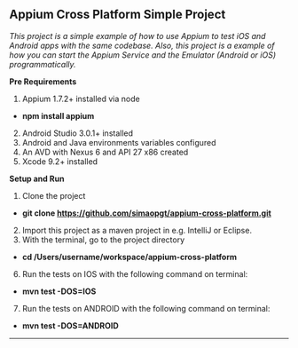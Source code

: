 ## Appium Cross Platform Simple Project

*This project is a simple example of how to use Appium to test iOS and Android apps with the same codebase. Also, this project is a example of how you can start the Appium Service and the Emulator (Android or iOS) programmatically.*

**Pre Requirements**

1. Appium 1.7.2+ installed via node
  - **npm install appium**
2. Android Studio 3.0.1+ installed
3. Android and Java environments variables configured
4. An AVD with Nexus 6 and API 27 x86 created
5. Xcode 9.2+ installed

**Setup and Run**

1. Clone the project
  - **git clone https://github.com/simaopgt/appium-cross-platform.git**
2. Import this project as a maven project in e.g. IntelliJ or Eclipse.
5. With the terminal, go to the project directory
  - **cd /Users/username/workspace/appium-cross-platform** 
6. Run the tests on IOS with the following command on terminal:
  - **mvn test -DOS=IOS**
7. Run the tests on ANDROID with the following command on terminal:
  - **mvn test -DOS=ANDROID**
 
 
----------


  
